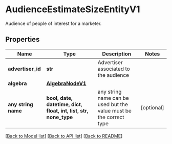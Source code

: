 # AudienceEstimateSizeEntityV1

Audience of people of interest for a marketer.

## Properties
Name | Type | Description | Notes
------------ | ------------- | ------------- | -------------
**advertiser_id** | **str** | Advertiser associated to the audience | 
**algebra** | [**AlgebraNodeV1**](AlgebraNodeV1.md) |  | 
**any string name** | **bool, date, datetime, dict, float, int, list, str, none_type** | any string name can be used but the value must be the correct type | [optional]

[[Back to Model list]](../README.md#documentation-for-models) [[Back to API list]](../README.md#documentation-for-api-endpoints) [[Back to README]](../README.md)


